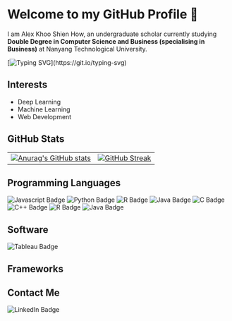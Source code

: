 # Welcome to my GitHub Profile 👋
I am Alex Khoo Shien How, an undergraduate scholar currently studying **Double Degree in Computer Science and Business (specialising in Business)** at Nanyang Technological University. 

[![Typing SVG](https://readme-typing-svg.demolab.com?font=Times+New+Roman+Bold+Bold+Bold&weight=900&pause=1000&color=170F76DC&random=false&width=435&lines=I'm+An+AI+Engineer!;I'm+A+Machine+Learning+Engineer!;I'm+A+Software+Engineer!;I'm+A+Business+Analyst!)](https://git.io/typing-svg)

<!--https://readme-typing-svg.demolab.com/demo/-->
<!--https://gist.github.com/jonikarppinen/47dc8c1d7ab7e911f4c9-->

## Interests
- Deep Learning
- Machine Learning
- Web Development



## GitHub Stats


|                                                                                                                                                             |                                                                                                  |
| ----------------------------------------------------------------------------------------------------------------------------------------------------------- | ------------------------------------------------------------------------------------------------ |
| [![Anurag's GitHub stats](https://github-readme-stats.vercel.app/api?username=alexksh2&theme=tokyonight)](https://github.com/alexksh2/github-readme-stats)  | [![GitHub Streak](https://streak-stats.demolab.com/?user=alexksh2)](https://git.io/streak-stats) |



<!--https://github.com/anuraghazra/github-readme-stats-->

## Programming Languages
<div id="badges">
    <img src="https://img.shields.io/badge/javascript-grey?style=for-the-badge&logo=javascript" alt="Javascript Badge"/>
    <img src="https://img.shields.io/badge/python-grey?style=for-the-badge&logo=python&logoColor=blue" alt="Python Badge"/>
    <img src="https://img.shields.io/badge/r-grey?style=for-the-badge&logo=r&logoColor=lightblue" alt="R Badge"/>
    <img src="https://img.shields.io/badge/Java-grey?style=for-the-badge&logo=openjdk&logoColor=red" alt="Java Badge"/>
    <img src="https://img.shields.io/badge/c-grey?style=for-the-badge&logo=c&logoColor=white" alt="C Badge"/>
    <img src="https://img.shields.io/badge/-c++-grey?style=for-the-badge&logo=c%2B%2B" alt="C++ Badge"/>
    <img src="https://img.shields.io/badge/mysql-grey?style=for-the-badge&logo=mysql&logoColor=white" alt="R Badge"/>
    <img src="https://img.shields.io/badge/mongodb-grey?style=for-the-badge&logo=mongodb&logoColor=green" alt="Java Badge"/>
</div>

<!--https://stackoverflow.com/questions/64630394/c-logo-from-img-shields-->

## Software
<div id="badges">
    <img src="https://img.shields.io/badge/tableau-white?style=for-the-badge&logo=tableau" alt="Tableau Badge"/>
</div>


## Frameworks



## Contact Me
<div id="badges">
  <!--<a href="https://www.linkedin.com/in/alex-khoo-shien-how/">-->
    <img src="https://img.shields.io/badge/LinkedIn-blue?style=for-the-badge&logo=linkedin&logoColor=white" alt="LinkedIn Badge"/>
  </a>
</div>
